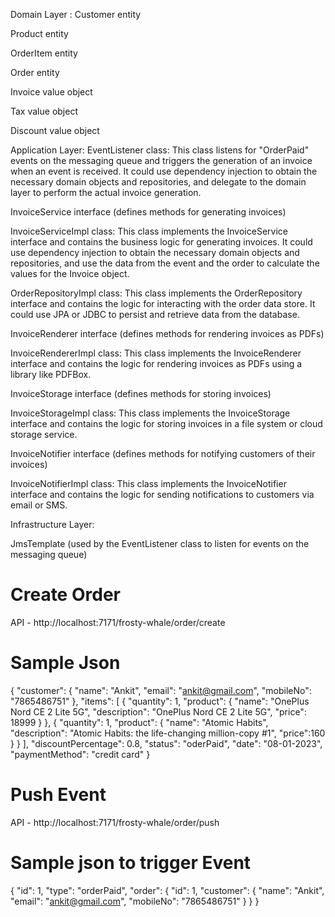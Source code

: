 Domain Layer :
Customer entity

Product entity

OrderItem entity

Order entity

Invoice value object

Tax value object

Discount value object

Application Layer:
EventListener class: This class listens for "OrderPaid" events on the messaging queue and triggers the generation of an invoice when an event is received. It could use dependency injection to obtain the necessary domain objects and repositories, and delegate to the domain layer to perform the actual invoice generation.

InvoiceService interface (defines methods for generating invoices)

InvoiceServiceImpl class: This class implements the InvoiceService interface and contains the business logic for generating invoices. It could use dependency injection to obtain the necessary domain objects and repositories, and use the data from the event and the order to calculate the values for the Invoice object.

OrderRepositoryImpl class: This class implements the OrderRepository interface and contains the logic for interacting with the order data store. It could use JPA or JDBC to persist and retrieve data from the database.

InvoiceRenderer interface (defines methods for rendering invoices as PDFs)

InvoiceRendererImpl class: This class implements the InvoiceRenderer interface and contains the logic for rendering invoices as PDFs using a library like PDFBox.

InvoiceStorage interface (defines methods for storing invoices)

InvoiceStorageImpl class: This class implements the InvoiceStorage interface and contains the logic for storing invoices in a file system or cloud storage service.

InvoiceNotifier interface (defines methods for notifying customers of their invoices)

InvoiceNotifierImpl class: This class implements the InvoiceNotifier interface and contains the logic for sending notifications to customers via email or SMS.


Infrastructure Layer:

JmsTemplate (used by the EventListener class to listen for events on the messaging queue)

# Create Order
API - http://localhost:7171/frosty-whale/order/create

# Sample Json
{
"customer": {
"name": "Ankit",
"email": "ankit@gmail.com",
"mobileNo": "7865486751"
},
"items": [
{
"quantity": 1,
"product": {
"name": "OnePlus Nord CE 2 Lite 5G",
"description": "OnePlus Nord CE 2 Lite 5G",
"price": 18999
}
},
{
"quantity": 1,
"product": {
"name": "Atomic Habits",
"description": "Atomic Habits: the life-changing million-copy #1",
"price":160
}
}
],
"discountPercentage": 0.8,
"status": "oderPaid",
"date": "08-01-2023",
"paymentMethod": "credit card"
}

# Push Event 

API - http://localhost:7171/frosty-whale/order/push
# Sample  json to trigger Event

{
"id": 1,
"type": "orderPaid",
"order": {
"id": 1,
"customer": {
"name": "Ankit",
"email": "ankit@gmail.com",
"mobileNo": "7865486751"
}
}
}




